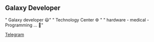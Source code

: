 ## Galaxy Developer

" Galaxy developer 😃"
" Technology Center ⚙ " 
" hardware - medical - Programming ...  🧠"


[Telegram](https://t.me/Galaxy_Deve)
